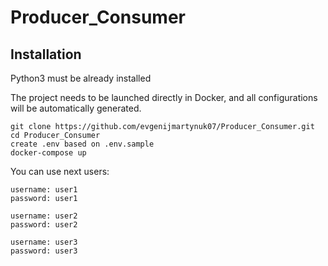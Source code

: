 # Producer_Consumer


## Installation

Python3 must be already installed

The project needs to be launched directly in Docker, and all configurations will be automatically generated.

```shell
git clone https://github.com/evgenijmartynuk07/Producer_Consumer.git
cd Producer_Consumer
create .env based on .env.sample
docker-compose up
```
You can use next users:
```shell
username: user1
password: user1
```
```shell
username: user2
password: user2
```
```shell
username: user3
password: user3
```